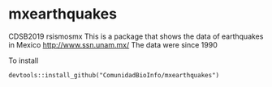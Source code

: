 # mxearthquakes
CDSB2019 rsismosmx
This is a package that shows the data of earthquakes in Mexico
http://www.ssn.unam.mx/
The data were since 1990

To install

```
devtools::install_github("ComunidadBioInfo/mxearthquakes")
```
